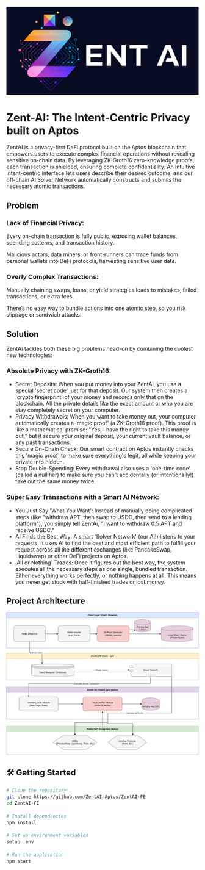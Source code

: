 ![Zent-AI Dashboard Preview](./public/assets/banner.png)
# Zent-AI: The Intent-Centric Privacy built on Aptos

ZentAI is a privacy-first DeFi protocol built on the Aptos blockchain that empowers users to execute complex financial operations without revealing sensitive on-chain data. By leveraging ZK-Groth16 zero-knowledge proofs, each transaction is shielded, ensuring complete confidentiality. An intuitive intent-centric interface lets users describe their desired outcome, and our off-chain AI Solver Network automatically constructs and submits the necessary atomic transactions.

## Problem

### Lack of Financial Privacy:
Every on-chain transaction is fully public, exposing wallet balances, spending patterns, and transaction history.

Malicious actors, data miners, or front-runners can trace funds from personal wallets into DeFi protocols, harvesting sensitive user data.

### Overly Complex Transactions:
Manually chaining swaps, loans, or yield strategies leads to mistakes, failed transactions, or extra fees.

There’s no easy way to bundle actions into one atomic step, so you risk slippage or sandwich attacks.

## Solution
ZentAi tackles both these big problems head-on by combining the coolest new technologies:

### Absolute Privacy with ZK-Groth16:
* Secret Deposits: When you put money into your ZentAi, you use a special 'secret code' just for that deposit. Our system then creates a 'crypto fingerprint' of your money and records only that on the blockchain. All the private details like the exact amount or who you are stay completely secret on your computer.
* Privacy Withdrawals: When you want to take money out, your computer automatically creates a 'magic proof' (a ZK-Groth16 proof). This proof is like a mathematical promise: "Yes, I have the right to take this money out," but it secure your original deposit, your current vault balance, or any past transactions.
* Secure On-Chain Check: Our smart contract on Aptos instantly checks this 'magic proof' to make sure everything's legit, all while keeping your private info hidden.
* Stop Double-Spending: Every withdrawal also uses a 'one-time code' (called a nullifier) to make sure you can't accidentally (or intentionally!) take out the same money twice.
### Super Easy Transactions with a Smart AI Network:
* You Just Say 'What You Want': Instead of manually doing complicated steps (like "withdraw APT, then swap to USDC, then send to a lending platform"), you simply tell ZentAi, "I want to withdraw 0.5 APT and receive USDC."
* AI Finds the Best Way: A smart 'Solver Network' (our AI!) listens to your requests. It uses AI to find the best and most efficient path to fulfill your request across all the different exchanges (like PancakeSwap, Liquidswap) or other DeFi projects on Aptos.
* 'All or Nothing' Trades: Once it figures out the best way, the system executes all the necessary steps as one single, bundled transaction. Either everything works perfectly, or nothing happens at all. This means you never get stuck with half-finished trades or lost money.


## Project Architecture

![Zent-AI Architecture](./public/assets/architecture.jpg)

## 🛠️ Getting Started

```bash
# Clone the repository
git clone https://github.com/ZentAI-Aptos/ZentAI-FE
cd ZentAI-FE

# Install dependencies
npm install

# Set up environment variables
setup .env

# Run the application
npm start
